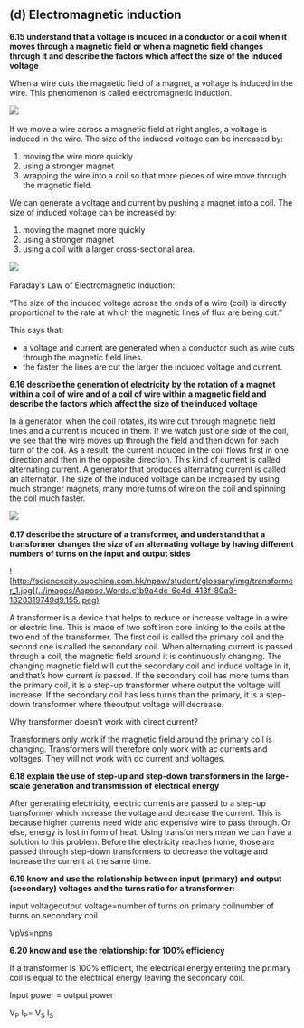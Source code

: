## (d) Electromagnetic induction

**6.15 understand that a voltage is induced in a conductor or a coil when it moves through a magnetic field or when a magnetic field changes through it and describe the factors which affect the size of the induced voltage**

When a wire cuts the magnetic field of a magnet, a voltage is induced in the wire. This phenomenon is called electromagnetic induction.

![](../images/Aspose.Words.c1b9a4dc-6c4d-413f-80a3-1828319749d9.152.png)

If we move a wire across a magnetic field at right angles, a voltage is induced in the wire. The size of the induced voltage can be increased by:

1. moving the wire more quickly
1. using a stronger magnet
1. wrapping the wire into a coil so that more pieces of wire move through the magnetic field.

We can generate a voltage and current by pushing a magnet into a coil. The size of induced voltage can be increased by:

1. moving the magnet more quickly
1. using a stronger magnet
1. using a coil with a larger cross-sectional area.

![](../images/Aspose.Words.c1b9a4dc-6c4d-413f-80a3-1828319749d9.153.png)

Faraday’s Law of Electromagnetic Induction:

“The size of the induced voltage across the ends of a wire (coil) is directly proportional to the rate at which the magnetic lines of flux are being cut.”

This says that:

- a voltage and current are generated when a conductor such as wire cuts through the magnetic field lines.
- the faster the lines are cut the larger the induced voltage and current.

**6.16 describe the generation of electricity by the rotation of a magnet within a coil of wire and of a coil of wire within a magnetic field and describe the factors which affect the size of the induced voltage**

In a generator, when the coil rotates, its wire cut through magnetic field lines and a current is induced in them. If we watch just one side of the coil, we see that the wire moves up through the field and then down for each turn of the coil. As a result, the current induced in the coil flows first in one direction and then in the opposite direction. This kind of current is called alternating current. A generator that produces alternating current is called an alternator. The size of the induced voltage can be increased by using much stronger magnets, many more turns of wire on the coil and spinning the coil much faster.

![](../images/Aspose.Words.c1b9a4dc-6c4d-413f-80a3-1828319749d9.154.png)

**6.17 describe the structure of a transformer, and understand that a transformer changes the size of an alternating voltage by having different numbers of turns on the input and output sides**

![http://sciencecity.oupchina.com.hk/npaw/student/glossary/img/transformer_1.jpg](../images/Aspose.Words.c1b9a4dc-6c4d-413f-80a3-1828319749d9.155.jpeg)

A transformer is a device that helps to reduce or increase voltage in a wire or electric line. This is made of two soft iron core linking to the coils at the two end of the transformer. The first coil is called the primary coil and the second one is called the secondary coil. When alternating current is passed through a coil, the magnetic field around it is continuously changing. The changing magnetic field will cut the secondary coil and induce voltage in it, and that’s how current is passed. If the secondary coil has more turns than the primary coil, it is a step-up transformer where output the voltage will increase. If the secondary coil has less turns than the primary, it is a step-down transformer where theoutput voltage will decrease.

Why transformer doesn’t work with direct current?

Transformers only work if the magnetic field around the primary coil is changing. Transformers will therefore only work with ac currents and voltages. They will not work with dc current and voltages.

**6.18 explain the use of step-up and step-down transformers in the large- scale generation and transmission of electrical energy**

After generating electricity, electric currents are passed to a step-up transformer which increase the voltage and decrease the current. This is because higher currents need wide and expensive wire to pass through. Or else, energy is lost in form of heat. Using transformers mean we can have a solution to this problem. Before the electricity reaches home, those are passed through step-down transformers to decrease the voltage and increase the current at the same time.

**6.19 know and use the relationship between input (primary) and output (secondary) voltages and the turns ratio for a transformer:**

input voltageoutput voltage=number of turns on primary coilnumber of turns on secondary coil

VpVs=npns

**6.20 know and use the relationship: for 100% efficiency**

If a transformer is 100% efficient, the electrical energy entering the primary coil is equal to the electrical energy leaving the secondary coil.

Input power = output power

V<sub>P</sub> I<sub>P</sub>= V<sub>S</sub> I<sub>S</sub>
